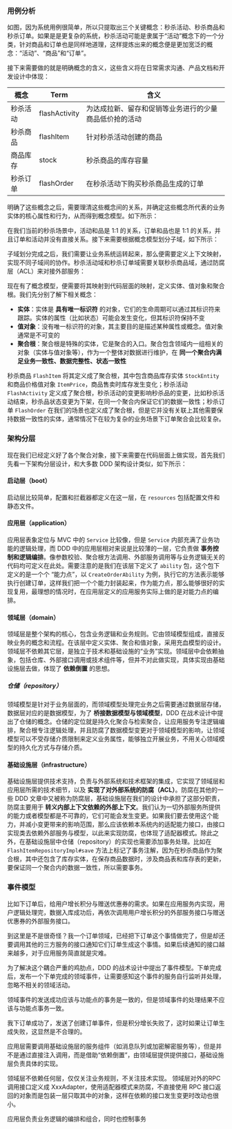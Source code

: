 

### 用例分析

如图，因为系统用例很简单，所以只提取出三个关键概念：秒杀活动、秒杀商品和秒杀订单。如果是是更复杂的系统，秒杀活动可能是隶属于“活动”概念下的一个分类，针对商品和订单也是同样地道理，这样提炼出来的概念便是更加宽泛的概念：“活动”、“商品”和“订单”。

接下来需要做的就是明确概念的含义，这些含义将在日常需求沟通、产品文档和开发设计中体现：

| 概念   | Term          | 含义                          |
|------|---------------|-----------------------------|
| 秒杀活动 | flashActivity | 为达成拉新、留存和促销等业务进行的少量商品低价抢的活动 |
| 秒杀商品 | flashItem     | 针对秒杀活动创建的商品                 |
| 商品库存 | stock         | 秒杀商品的库存容量                   |
| 秒杀订单 | flashOrder    | 在秒杀活动下购买秒杀商品生成的订单           |

明确了这些概念之后，需要理清这些概念间的关系，并确定这些概念所代表的业务实体的核心属性和行为，从而得到概念模型。如下所示：



在我们当前的秒杀场景中，活动和品是 1:1 的关系，订单和品也是 1:1 的关系，并且订单和活动并没有直接关系。接下来需要根据概念模型划分子域，如下所示：



子域划分完成之后，我们需要让业务系统运转起来，那么便需要定义上下文映射，实现不同子域间的协作。秒杀活动域和秒杀订单域需要关联秒杀商品域，通过防腐层（ACL）来对接外部服务：



现在有了概念模型，便需要将其映射到代码层面的映射，定义实体、值对象和聚合根。我们先分别了解下相关概念：

- **实体**：实体是 **具有唯一标识符** 的对象，它们的生命周期可以通过其标识符来跟踪。实体的属性（比如状态）可能会发生变化，但其标识符保持不变
- **值对象**：没有唯一标识符的对象，其主要目的是描述某种属性或概念。值对象通常是不可变的
- **聚合根**：聚合根是特殊的实体，它是聚合的入口。聚合包含领域内一组相关的对象（实体与值对象等），作为一个整体对数据进行维护，在 **同一个聚合内满足业务一致性、数据完整性、状态一致性**

秒杀商品 `FlashItem` 将其定义成了聚合根，其中包含商品库存实体 `StockEntity` 和商品价格值对象 `ItemPrice`，商品售卖时库存发生变化；秒杀活动 `FlashActivity` 定义成了聚合根，秒杀活动的变更影响秒杀品的变更，比如秒杀活动结束，秒杀品状态变更为下架，在同一个聚合内保证它们的数据一致性；秒杀订单 `FlashOrder` 在我们的场景也定义成了聚合根，但是它并没有关联上其他需要保持数据一致性的实体，通常情况下在较为复杂的业务场景下订单聚合会比较复杂。

### 架构分层

现在我们已经定义好了各个聚合对象，接下来需要在代码层面上做实现，首先我们先看一下架构分层设计，和大多数 DDD 架构设计类似，如下所示：

#### 启动层（boot）

启动层比较简单，配置和拦截器都定义在这一层，在 `resources` 包括配置文件和静态文件。

#### 应用层（application）

应用层表象定位与 MVC 中的 `Service` 比较像，但是 `Service` 内部充满了业务功能的逻辑处理，而 DDD 中的应用层相对来说是比较薄的一层，它负责做 **事务控制和逻辑编排**。像参数校验、聚合根方法调用、外部服务调用等与业务逻辑无关的代码均可定义在此处。需要注意的是我们在该层下定义了 `ability` 包，这个包下定义的是一个个 “能力点”，以 `CreateOrderAbility` 为例，执行它的方法表示能够执行创建订单，这样我们把一个个能力封装起来，作为能力点，那么能够很好的实现复用，最理想的情况时，在应用层定义的应用服务实际上做的是对能力点的编排。

#### 领域层（domain）

领域层是整个架构的核心，包含业务逻辑和业务规则。它由领域模型组成，直接反映业务的概念和流程。在该层中定义实体、聚合和值对象，采用充血模型的设计。领域层不依赖其它层，是独立于技术和基础设施的“业务”实现。领域层中会依赖抽象，包括仓库、外部接口调用或技术组件等，但并不对此做实现，具体实现由基础设施层去做，体现了 **依赖倒置** 的思想。

##### 仓储（repository）

领域模型是针对于业务层面的，而领域模型处理完业务之后需要通过数据层存储，数据层对应的是数据模型，为了 **桥接数据模型与领域模型**，DDD 在战术设计中提出了仓储的概念。仓储的定位就是持久化聚合与检索聚合，让应用服务专注逻辑编排，聚合根专注逻辑处理，并且防腐了数据模型变更对于领域模型的影响，让领域模型可以不受存储介质限制来定义业务属性，能够独立开展业务，不用关心领域模型的持久化方式与存储介质。

#### 基础设施层（infrastructure）

基础设施层提供技术支持，负责与外部系统和技术框架的集成，它实现了领域层和应用层所需的技术细节，以及 **实现了对外部系统的防腐（ACL）**。防腐在其他的一些 DDD 文章中又被称为防腐层，基础设施层在我们的设计中承担了这部分职责，防腐主要用于 **转义内部上下文依赖的外部上下文**。我们认为一切外部服务所提供的能力或者模型都是不可靠的，它们可能会发生变更。如果我们要去使用这个能力，并减小变更带来的影响范围，那么应该依赖本系统内的适配能力接口，由接口实现类去依赖外部服务与模型，以此来实现防腐，也体现了适配器模式。除此之外，在基础设施层中仓储（repository）的实现也需要添加事务处理。比如在 `FlashItemRepositoryImpl#save` 方法上标记了事务注解，因为在秒杀商品作为聚合根，其中还包含了库存实体，在保存商品数据时，涉及商品表和库存表的更新，要保证同一个聚合内的数据一致性，所以需要事务。

### 事件模型

比如下订单后，给用户增长积分与赠送优惠券的需求。如果在应用服务内实现，用户逻辑处理完，数据入库成功后，再依次调用用户增长积分的外部服务接口与赠送优惠券的外部服务接口。

到这里是不是很奇怪？我一个订单领域，已经把下订单这个事情做完了，但是却还要调用其他的三方服务的接口通知它们订单生成这个事情。如果后续通知的接口越来越多，对于应用服务简直就是灾难。

为了解决这个耦合严重的鸡肋点，DDD 的战术设计中提出了事件模型。下单完成后，发布一个下单完成的领域事件，让需要感知这个事件的服务自行监听并处理，忽略不相关的领域活动。

领域事件的发送成功应该与功能点的事务是一致的，但是领域事件的处理结果不应该与功能点事务一致。

我下订单成功了，发送了创建订单事件，但是积分增长失败了，这时如果让订单生成失败，这显然是不合理的。


应用层需要调用基础设施层的服务组件（如消息队列或加密解密服务等），但是并不是通过直接注入调用，而是借助“依赖倒置”，由领域层提供提供接口，基础设施层负责具体的实现。

领域层不依赖任何层，仅仅关注业务规则，不关注技术实现。
领域层对外的RPC调用接口定义成 XxxAdapter，使用适配器模式来防腐，不直接使用 RPC 接口返回的对象而是包装一层只取其中的对象，这样在依赖的接口发生变更时改动也很小。

应用层负责业务逻辑的编排和组合，同时也控制事务

